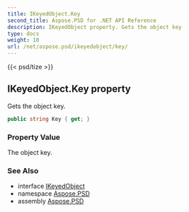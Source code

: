 ```yaml
---
title: IKeyedObject.Key
second_title: Aspose.PSD for .NET API Reference
description: IKeyedObject property. Gets the object key
type: docs
weight: 10
url: /net/aspose.psd/ikeyedobject/key/
---
```

{{< psd/tize >}}
## IKeyedObject.Key property

Gets the object key.

```csharp
public string Key { get; }
```

### Property Value

The object key.

### See Also

* interface [IKeyedObject](../)
* namespace [Aspose.PSD](../../../aspose.psd/)
* assembly [Aspose.PSD](../../../)


